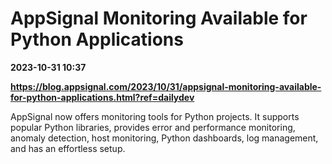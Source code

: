 # AppSignal Monitoring Available for Python Applications

**2023-10-31 10:37**

**https://blog.appsignal.com/2023/10/31/appsignal-monitoring-available-for-python-applications.html?ref=dailydev**

AppSignal now offers monitoring tools for Python projects. It supports popular Python libraries, provides error and performance monitoring, anomaly detection, host monitoring, Python dashboards, log management, and has an effortless setup.